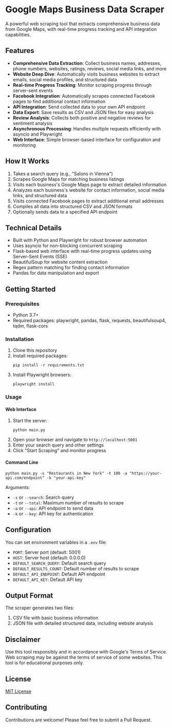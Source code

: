 # Google Maps Business Data Scraper

A powerful web scraping tool that extracts comprehensive business data from Google Maps, with real-time progress tracking and API integration capabilities.

## Features

- **Comprehensive Data Extraction**: Collect business names, addresses, phone numbers, websites, ratings, reviews, social media links, and more
- **Website Deep Dive**: Automatically visits business websites to extract emails, social media profiles, and structured data
- **Real-time Progress Tracking**: Monitor scraping progress through server-sent events
- **Facebook Integration**: Automatically scrapes connected Facebook pages to find additional contact information
- **API Integration**: Send collected data to your own API endpoint
- **Data Export**: Save results as CSV and JSON files for easy analysis
- **Review Analysis**: Collects both positive and negative reviews for sentiment analysis
- **Asynchronous Processing**: Handles multiple requests efficiently with asyncio and Playwright
- **Web Interface**: Simple browser-based interface for configuration and monitoring

## How It Works

1. Takes a search query (e.g., "Salons in Vienna")
2. Scrapes Google Maps for matching business listings
3. Visits each business's Google Maps page to extract detailed information
4. Analyzes each business's website for contact information, social media links, and structured data
5. Visits connected Facebook pages to extract additional email addresses
6. Compiles all data into structured CSV and JSON formats
7. Optionally sends data to a specified API endpoint

## Technical Details

- Built with Python and Playwright for robust browser automation
- Uses asyncio for non-blocking concurrent scraping
- Flask-based web interface with real-time progress updates using Server-Sent Events (SSE)
- BeautifulSoup for website content extraction
- Regex pattern matching for finding contact information
- Pandas for data manipulation and export

## Getting Started

### Prerequisites

- Python 3.7+
- Required packages: playwright, pandas, flask, requests, beautifulsoup4, tqdm, flask-cors

### Installation

1. Clone this repository
2. Install required packages:
   ```
   pip install -r requirements.txt
   ```
3. Install Playwright browsers:
   ```
   playwright install
   ```

### Usage

#### Web Interface

1. Start the server:
   ```
   python main.py
   ```
2. Open your browser and navigate to `http://localhost:5001`
3. Enter your search query and other settings
4. Click "Start Scraping" and monitor progress

#### Command Line

```
python main.py -s "Restaurants in New York" -t 100 -a "https://your-api.com/endpoint" -k "your-api-key"
```

Arguments:
- `-s` or `--search`: Search query
- `-t` or `--total`: Maximum number of results to scrape
- `-a` or `--api`: API endpoint to send data
- `-k` or `--key`: API key for authentication

## Configuration

You can set environment variables in a `.env` file:
- `PORT`: Server port (default: 5001)
- `HOST`: Server host (default: 0.0.0.0)
- `DEFAULT_SEARCH_QUERY`: Default search query
- `DEFAULT_RESULTS_COUNT`: Default number of results to scrape
- `DEFAULT_API_ENDPOINT`: Default API endpoint
- `DEFAULT_API_KEY`: Default API key

## Output Format

The scraper generates two files:
1. CSV file with basic business information
2. JSON file with detailed structured data, including website analysis

## Disclaimer

Use this tool responsibly and in accordance with Google's Terms of Service. Web scraping may be against the terms of service of some websites. This tool is for educational purposes only.

## License

[MIT License](LICENSE)

## Contributing

Contributions are welcome! Please feel free to submit a Pull Request.